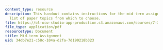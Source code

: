 ```yaml
---
content_type: resource
description: This handout contains instructions for the mid-term assignment, and a
  list of paper topics from which to choose.
file: https://ol-ocw-studio-app-production.s3.amazonaws.com/courses/7-340-avoiding-genomic-instability-dna-replication-the-cell-cycle-and-cancer-fall-2006/34db7e21c58c104ad2fa7d199218b323_midterm.pdf
file_type: application/pdf
resourcetype: Document
title: Mid-term Assignment
uid: 34db7e21-c58c-104a-d2fa-7d199218b323
---
```

